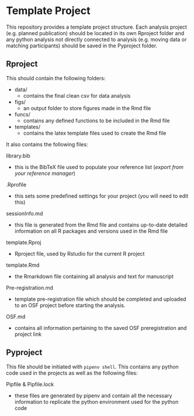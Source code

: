 # Template Project
This repository provides a template project structure. Each analysis project (e.g. planned publication) should be located in its own Rproject folder and any python analysis not directly connected to analysis (e.g. moving data or matching participants) should be saved in the Pyproject folder.

## Rproject
This should contain the following folders:
- data/
    - contains the final clean csv for data analysis
- figs/
    - an output folder to store figures made in the Rmd file
- funcs/
    - contains any defined functions to be included in the Rmd file
- templates/
    - contains the latex template files used to create the Rmd file

It also contains the following files:

library.bib
  - this is the BibTeX file used to populate your reference list (*export from your reference manager*)

.Rprofile
  - this sets some predefined settings for your project (you will need to edit this)

sessionInfo.md
  - this file is generated from the Rmd file and contains up-to-date detailed information on all R packages and versions used in the Rmd file

template.Rproj
  - Rproject file, used by Rstudio for the current R project

template.Rmd
  - the Rmarkdown file containing all analysis and text for manuscript

Pre-registration.md
  - template pre-registration file which should be completed and uploaded to an OSF project before starting the analysis.

OSF.md
  - contains all information pertaining to the saved OSF preregistration and project link

## Pyproject
This file should be initiated with `pipenv shell`. This contains any python code used in the projects as well as the following files:

Pipfile & Pipfile.lock
  - these files are generated by pipenv and contain all the necessary information to replicate the python environment used for the python code
